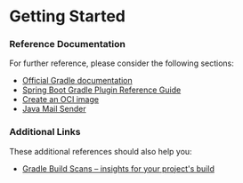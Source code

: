 # Getting Started

### Reference Documentation
For further reference, please consider the following sections:

* [Official Gradle documentation](https://docs.gradle.org)
* [Spring Boot Gradle Plugin Reference Guide](https://docs.spring.io/spring-boot/docs/2.5.3/gradle-plugin/reference/html/)
* [Create an OCI image](https://docs.spring.io/spring-boot/docs/2.5.3/gradle-plugin/reference/html/#build-image)
* [Java Mail Sender](https://docs.spring.io/spring-boot/docs/2.5.3/reference/htmlsingle/#boot-features-email)

### Additional Links
These additional references should also help you:

* [Gradle Build Scans – insights for your project's build](https://scans.gradle.com#gradle)


